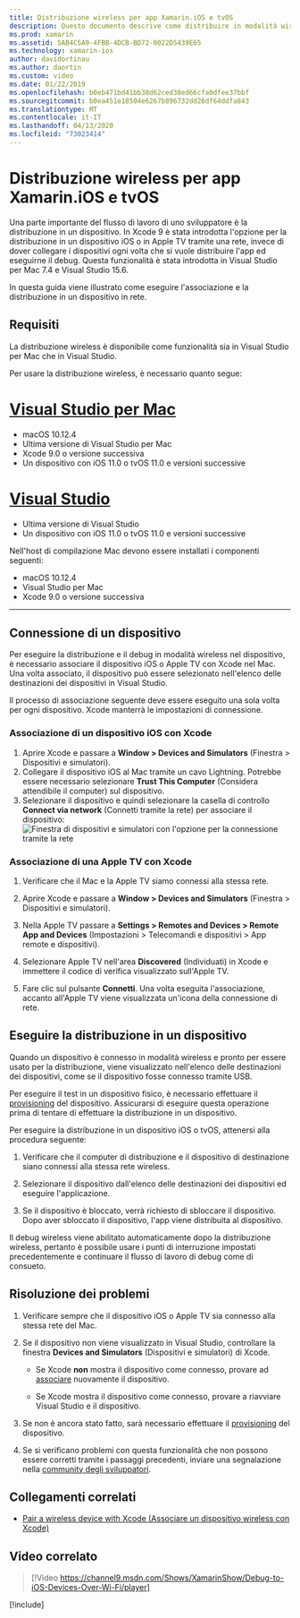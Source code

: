 ```yaml
---
title: Distribuzione wireless per app Xamarin.iOS e tvOS
description: Questo documento descrive come distribuire in modalità wireless un'app Xamarin.iOS in un dispositivo iOS da Visual Studio per Mac o Visual Studio 2019.
ms.prod: xamarin
ms.assetid: 5AB4C5A9-4FBB-4DCB-BD72-0022D5439E65
ms.technology: xamarin-ios
author: davidortinau
ms.author: daortin
ms.custom: video
ms.date: 01/22/2019
ms.openlocfilehash: b0eb471bd41bb38d62ced38ed66cfa0dfee37bbf
ms.sourcegitcommit: b0ea451e18504e6267b896732dd26df64ddfa843
ms.translationtype: MT
ms.contentlocale: it-IT
ms.lasthandoff: 04/13/2020
ms.locfileid: "73023414"
---
```

# <a name="wireless-deployment-for-xamarinios-and-tvos-apps"></a>Distribuzione wireless per app Xamarin.iOS e tvOS

Una parte importante del flusso di lavoro di uno sviluppatore è la distribuzione in un dispositivo. In Xcode 9 è stata introdotta l'opzione per la distribuzione in un dispositivo iOS o in Apple TV tramite una rete, invece di dover collegare i dispositivi ogni volta che si vuole distribuire l'app ed eseguirne il debug. Questa funzionalità è stata introdotta in Visual Studio per Mac 7.4 e Visual Studio 15.6.

In questa guida viene illustrato come eseguire l'associazione e la distribuzione in un dispositivo in rete.

## <a name="requirements"></a>Requisiti

La distribuzione wireless è disponibile come funzionalità sia in Visual Studio per Mac che in Visual Studio.

Per usare la distribuzione wireless, è necessario quanto segue:

# <a name="visual-studio-for-mac"></a>[Visual Studio per Mac](#tab/macos)

- macOS 10.12.4
- Ultima versione di Visual Studio per Mac
- Xcode 9.0 o versione successiva
- Un dispositivo con iOS 11.0 o tvOS 11.0 e versioni successive

# <a name="visual-studio"></a>[Visual Studio](#tab/windows)

- Ultima versione di Visual Studio
- Un dispositivo con iOS 11.0 o tvOS 11.0 e versioni successive

Nell'host di compilazione Mac devono essere installati i componenti seguenti:

- macOS 10.12.4
- Visual Studio per Mac
- Xcode 9.0 o versione successiva

-----

## <a name="connecting-a-device"></a>Connessione di un dispositivo

Per eseguire la distribuzione e il debug in modalità wireless nel dispositivo, è necessario associare il dispositivo iOS o Apple TV con Xcode nel Mac. Una volta associato, il dispositivo può essere selezionato nell'elenco delle destinazioni dei dispositivi in Visual Studio. 

Il processo di associazione seguente deve essere eseguito una sola volta per ogni dispositivo. Xcode manterrà le impostazioni di connessione.

<a name="pair" />

### <a name="pairing-an-ios-device-with-xcode"></a>Associazione di un dispositivo iOS con Xcode

1. Aprire Xcode e passare a **Window > Devices and Simulators** (Finestra > Dispositivi e simulatori).
2. Collegare il dispositivo iOS al Mac tramite un cavo Lightning. Potrebbe essere necessario selezionare **Trust This Computer** (Considera attendibile il computer) sul dispositivo.
3. Selezionare il dispositivo e quindi selezionare la casella di controllo **Connect via network** (Connetti tramite la rete) per associare il dispositivo: ![Finestra di dispositivi e simulatori con l'opzione per la connessione tramite la rete](wireless-deployment-images/image2.png)

### <a name="pairing-an-apple-tv-with-xcode"></a>Associazione di una Apple TV con Xcode

1. Verificare che il Mac e la Apple TV siamo connessi alla stessa rete.

2. Aprire Xcode e passare a **Window > Devices and Simulators** (Finestra > Dispositivi e simulatori).

3. Nella Apple TV passare a **Settings > Remotes and Devices > Remote App and Devices** (Impostazioni > Telecomandi e dispositivi > App remote e dispositivi).

4. Selezionare Apple TV nell'area **Discovered** (Individuati) in Xcode e immettere il codice di verifica visualizzato sull'Apple TV.

5. Fare clic sul pulsante **Connetti**. Una volta eseguita l'associazione, accanto all'Apple TV viene visualizzata un'icona della connessione di rete.

## <a name="deploy-to-a-device"></a>Eseguire la distribuzione in un dispositivo

Quando un dispositivo è connesso in modalità wireless e pronto per essere usato per la distribuzione, viene visualizzato nell'elenco delle destinazioni dei dispositivi, come se il dispositivo fosse connesso tramite USB.

Per eseguire il test in un dispositivo fisico, è necessario effettuare il [provisioning](~/ios/get-started/installation/device-provisioning/index.md) del dispositivo. Assicurarsi di eseguire questa operazione prima di tentare di effettuare la distribuzione in un dispositivo. 

Per eseguire la distribuzione in un dispositivo iOS o tvOS, attenersi alla procedura seguente:

1. Verificare che il computer di distribuzione e il dispositivo di destinazione siano connessi alla stessa rete wireless. 

2. Selezionare il dispositivo dall'elenco delle destinazioni dei dispositivi ed eseguire l'applicazione.

3. Se il dispositivo è bloccato, verrà richiesto di sbloccare il dispositivo. Dopo aver sbloccato il dispositivo, l'app viene distribuita al dispositivo.

Il debug wireless viene abilitato automaticamente dopo la distribuzione wireless, pertanto è possibile usare i punti di interruzione impostati precedentemente e continuare il flusso di lavoro di debug come di consueto.

## <a name="troubleshooting"></a>Risoluzione dei problemi

1. Verificare sempre che il dispositivo iOS o Apple TV sia connesso alla stessa rete del Mac.

2. Se il dispositivo non viene visualizzato in Visual Studio, controllare la finestra **Devices and Simulators** (Dispositivi e simulatori) di Xcode. 

    - Se Xcode **non** mostra il dispositivo come connesso, provare ad [associare](#pair) nuovamente il dispositivo.

    - Se Xcode mostra il dispositivo come connesso, provare a riavviare Visual Studio e il dispositivo.

3. Se non è ancora stato fatto, sarà necessario effettuare il [provisioning](~/ios/get-started/installation/device-provisioning/index.md) del dispositivo.

4. Se si verificano problemi con questa funzionalità che non possono essere corretti tramite i passaggi precedenti, inviare una segnalazione nella [community degli sviluppatori](https://developercommunity.visualstudio.com/spaces/41/index.html).

## <a name="related-links"></a>Collegamenti correlati

- [Pair a wireless device with Xcode (Associare un dispositivo wireless con Xcode)](https://help.apple.com/xcode/mac/9.0/index.html?localePath=en.lproj#/devbc48d1bad)

## <a name="related-video"></a>Video correlato

> [!Video https://channel9.msdn.com/Shows/XamarinShow/Debug-to-iOS-Devices-Over-Wi-Fi/player]

[!include[](~/essentials/includes/xamarin-show-essentials.md)]
